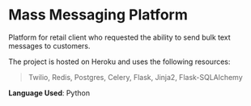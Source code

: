 # Mass Messaging Platform

Platform for retail client who requested the ability to send bulk text messages to customers.


The project is hosted on Heroku and uses the following resources:

> Twilio, Redis, Postgres, Celery, Flask, Jinja2, Flask-SQLAlchemy


**Language Used**: Python

